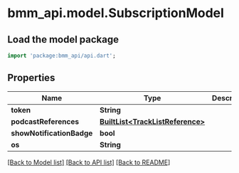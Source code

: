 # bmm_api.model.SubscriptionModel

## Load the model package
```dart
import 'package:bmm_api/api.dart';
```

## Properties
Name | Type | Description | Notes
------------ | ------------- | ------------- | -------------
**token** | **String** |  | 
**podcastReferences** | [**BuiltList&lt;TrackListReference&gt;**](TrackListReference.md) |  | [optional] 
**showNotificationBadge** | **bool** |  | [optional] 
**os** | **String** |  | [optional] 

[[Back to Model list]](../README.md#documentation-for-models) [[Back to API list]](../README.md#documentation-for-api-endpoints) [[Back to README]](../README.md)


